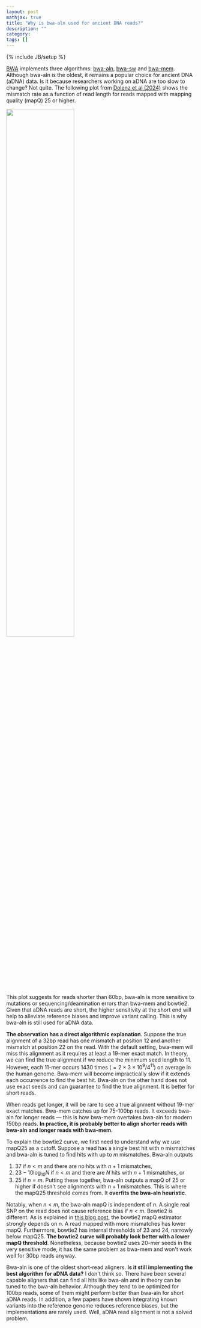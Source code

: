 ```yaml
---
layout: post
mathjax: true
title: "Why is bwa-aln used for ancient DNA reads?"
description: ""
category: 
tags: []
---
```

{% include JB/setup %}

[BWA][bwa] implements three algorithms: [bwa-aln][bwa-aln], [bwa-sw][bwa-sw] and [bwa-mem][bwa-mem].
Although bwa-aln is the oldest, it remains a popular choice for ancient DNA (aDNA) data.
Is it because researchers working on aDNA are too slow to change? Not quite.
The following plot from [Dolenz et al (2024)][Dolenz] shows the mismatch rate as a function of read length for reads
mapped with mapping quality (mapQ) 25 or higher.

<img src="https://i.ibb.co/Jv4BQYD/Screenshot-2024-09-28-at-20-26-09.png" width="60%"/>

This plot suggests for reads shorter than 60bp,
bwa-aln is more sensitive to mutations or sequencing/deamination errors than bwa-mem and bowtie2.
Given that aDNA reads are short,
the higher sensitivity at the short end will help to alleviate reference biases and improve variant calling.
This is why bwa-aln is still used for aDNA data.

**The observation has a direct algorithmic explanation**.
Suppose the true alignment of a 32bp read has one mismatch at position 12 and another mismatch at position 22 on the read.
With the default setting, bwa-mem will miss this alignment as it requires at least a 19-mer exact match.
In theory, we can find the true alignment if we reduce the minimum seed length to 11.
However, each 11-mer occurs 1430 times ($=2\times3\times10^9/4^{11}$) on average in the human genome.
Bwa-mem will become impractically slow if it extends each occurrence to find the best hit.
Bwa-aln on the other hand does not use exact seeds and can guarantee to find the true alignment.
It is better for short reads.

When reads get longer, it will be rare to see a true alignment without 19-mer exact matches.
Bwa-mem catches up for 75-100bp reads.
It exceeds bwa-aln for longer reads &mdash; this is how bwa-mem overtakes bwa-aln for modern 150bp reads.
**In practice, it is probably better to align shorter reads with bwa-aln and longer reads with bwa-mem**.

To explain the bowtie2 curve, we first need to understand why we use mapQ25 as a cutoff.
Suppose a read has a single best hit with $n$ mismatches and bwa-aln is tuned to find hits with up to $m$ mismatches.
Bwa-aln outputs
1) 37 if $n<m$ and there are no hits with $n+1$ mismatches,
2) $23-10\log_{10}N$ if $n<m$ and there are $N$ hits with $n+1$ mismatches, or
3) 25 if $n=m$.
Putting these together, bwa-aln outputs a mapQ of 25 or higher if doesn't see alignments with $n+1$ mismatches.
This is where the mapQ25 threshold comes from.
It **overfits the bwa-aln heuristic**.

Notably, when $n<m$, the bwa-aln mapQ is independent of $n$.
A single real SNP on the read does not cause reference bias if $n<m$.
Bowtie2 is different.
As is explained in [this blog post][bowtie2-mapq], the bowtie2 mapQ estimator strongly depends on $n$.
A read mapped with more mismatches has lower mapQ.
Furthermore, bowtie2 has internal thresholds of 23 and 24, narrowly below mapQ25.
**The bowtie2 curve will probably look better with a lower mapQ threshold**.
Nonetheless, because bowtie2 uses 20-mer seeds in the very sensitive mode,
it has the same problem as bwa-mem and won't work well for 30bp reads anyway.

Bwa-aln is one of the oldest short-read aligners.
**Is it still implementing the best algorithm for aDNA data?**
I don't think so.
There have been several capable aligners that can find all hits like bwa-aln and in theory can be tuned to the bwa-aln behavior.
Although they tend to be optimized for 100bp reads,
some of them might perform better than bwa-aln for short aDNA reads.
In addition, a few papers have shown integrating known variants into the reference genome reduces reference biases,
but the implementations are rarely used.
Well, aDNA read alignment is not a solved problem.

[bwa]: https://github.com/lh3/bwa
[Dolenz]: https://academic.oup.com/bioinformatics/article/40/7/btae436/7705522
[bowtie2-mapq]: http://biofinysics.blogspot.com/2014/05/how-does-bowtie2-assign-mapq-scores.html
[bwa-aln]: https://pubmed.ncbi.nlm.nih.gov/19451168/
[bwa-sw]: https://pubmed.ncbi.nlm.nih.gov/20080505/
[bwa-mem]: https://arxiv.org/abs/1303.3997
